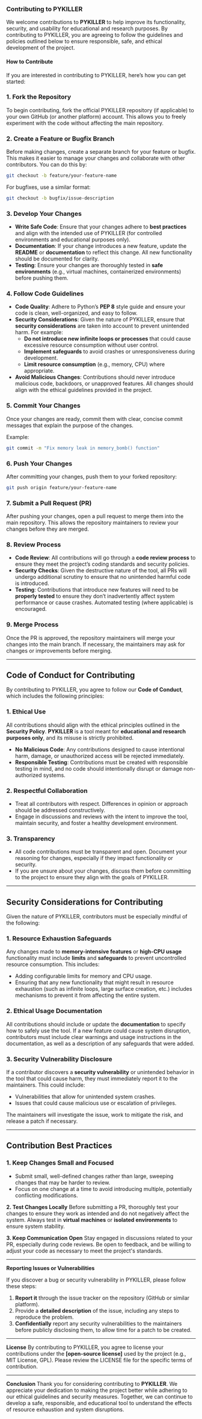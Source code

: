 ### **Contributing to PYKILLER**

We welcome contributions to **PYKILLER** to help improve its functionality, security, and usability for educational and research purposes. By contributing to PYKILLER, you are agreeing to follow the guidelines and policies outlined below to ensure responsible, safe, and ethical development of the project.

#### **How to Contribute**
If you are interested in contributing to PYKILLER, here’s how you can get started:

### **1. Fork the Repository**
To begin contributing, fork the official PYKILLER repository (if applicable) to your own GitHub (or another platform) account. This allows you to freely experiment with the code without affecting the main repository.

### **2. Create a Feature or Bugfix Branch**
Before making changes, create a separate branch for your feature or bugfix. This makes it easier to manage your changes and collaborate with other contributors. You can do this by:

```bash
git checkout -b feature/your-feature-name
```

For bugfixes, use a similar format:

```bash
git checkout -b bugfix/issue-description
```

### **3. Develop Your Changes**
- **Write Safe Code**: Ensure that your changes adhere to **best practices** and align with the intended use of PYKILLER (for controlled environments and educational purposes only).
- **Documentation**: If your change introduces a new feature, update the **README** or **documentation** to reflect this change. All new functionality should be documented for clarity.
- **Testing**: Ensure your changes are thoroughly tested in **safe environments** (e.g., virtual machines, containerized environments) before pushing them.

### **4. Follow Code Guidelines**
- **Code Quality**: Adhere to Python’s **PEP 8** style guide and ensure your code is clean, well-organized, and easy to follow.
- **Security Considerations**: Given the nature of PYKILLER, ensure that **security considerations** are taken into account to prevent unintended harm. For example:
  - **Do not introduce new infinite loops or processes** that could cause excessive resource consumption without user control.
  - **Implement safeguards** to avoid crashes or unresponsiveness during development.
  - **Limit resource consumption** (e.g., memory, CPU) where appropriate.
- **Avoid Malicious Changes**: Contributions should never introduce malicious code, backdoors, or unapproved features. All changes should align with the ethical guidelines provided in the project.

### **5. Commit Your Changes**
Once your changes are ready, commit them with clear, concise commit messages that explain the purpose of the changes.

Example:

```bash
git commit -m "Fix memory leak in memory_bomb() function"
```

### **6. Push Your Changes**
After committing your changes, push them to your forked repository:

```bash
git push origin feature/your-feature-name
```

### **7. Submit a Pull Request (PR)**
After pushing your changes, open a pull request to merge them into the main repository. This allows the repository maintainers to review your changes before they are merged.

### **8. Review Process**
- **Code Review**: All contributions will go through a **code review process** to ensure they meet the project’s coding standards and security policies.
- **Security Checks**: Given the destructive nature of the tool, all PRs will undergo additional scrutiny to ensure that no unintended harmful code is introduced.
- **Testing**: Contributions that introduce new features will need to be **properly tested** to ensure they don’t inadvertently affect system performance or cause crashes. Automated testing (where applicable) is encouraged.

### **9. Merge Process**
Once the PR is approved, the repository maintainers will merge your changes into the main branch. If necessary, the maintainers may ask for changes or improvements before merging.

---

## **Code of Conduct for Contributing**

By contributing to PYKILLER, you agree to follow our **Code of Conduct**, which includes the following principles:

### **1. Ethical Use**
All contributions should align with the ethical principles outlined in the **Security Policy**. **PYKILLER** is a tool meant for **educational and research purposes only**, and its misuse is strictly prohibited.

- **No Malicious Code**: Any contributions designed to cause intentional harm, damage, or unauthorized access will be rejected immediately.
- **Responsible Testing**: Contributions must be created with responsible testing in mind, and no code should intentionally disrupt or damage non-authorized systems.

### **2. Respectful Collaboration**
- Treat all contributors with respect. Differences in opinion or approach should be addressed constructively.
- Engage in discussions and reviews with the intent to improve the tool, maintain security, and foster a healthy development environment.

### **3. Transparency**
- All code contributions must be transparent and open. Document your reasoning for changes, especially if they impact functionality or security.
- If you are unsure about your changes, discuss them before committing to the project to ensure they align with the goals of PYKILLER.

---

## **Security Considerations for Contributing**

Given the nature of PYKILLER, contributors must be especially mindful of the following:

### **1. Resource Exhaustion Safeguards**
Any changes made to **memory-intensive features** or **high-CPU usage** functionality must include **limits** and **safeguards** to prevent uncontrolled resource consumption. This includes:
- Adding configurable limits for memory and CPU usage.
- Ensuring that any new functionality that might result in resource exhaustion (such as infinite loops, large surface creation, etc.) includes mechanisms to prevent it from affecting the entire system.

### **2. Ethical Usage Documentation**
All contributions should include or update the **documentation** to specify how to safely use the tool. If a new feature could cause system disruption, contributors must include clear warnings and usage instructions in the documentation, as well as a description of any safeguards that were added.

### **3. Security Vulnerability Disclosure**
If a contributor discovers a **security vulnerability** or unintended behavior in the tool that could cause harm, they must immediately report it to the maintainers. This could include:
- Vulnerabilities that allow for unintended system crashes.
- Issues that could cause malicious use or escalation of privileges.
  
The maintainers will investigate the issue, work to mitigate the risk, and release a patch if necessary.

---

## **Contribution Best Practices**

### **1. Keep Changes Small and Focused**
- Submit small, well-defined changes rather than large, sweeping changes that may be harder to review.
- Focus on one change at a time to avoid introducing multiple, potentially conflicting modifications.

 **2. Test Changes Locally**
Before submitting a PR, thoroughly test your changes to ensure they work as intended and do not negatively affect the system. Always test in **virtual machines** or **isolated environments** to ensure system stability.

 **3. Keep Communication Open**
Stay engaged in discussions related to your PR, especially during code reviews. Be open to feedback, and be willing to adjust your code as necessary to meet the project's standards.

---

 **Reporting Issues or Vulnerabilities**

If you discover a bug or security vulnerability in PYKILLER, please follow these steps:
1. **Report it** through the issue tracker on the repository (GitHub or similar platform).
2. Provide a **detailed description** of the issue, including any steps to reproduce the problem.
3. **Confidentially** report any security vulnerabilities to the maintainers before publicly disclosing them, to allow time for a patch to be created.

---

 **License**
By contributing to PYKILLER, you agree to license your contributions under the **[open-source license]** used by the project (e.g., MIT License, GPL). Please review the LICENSE file for the specific terms of contribution.

---

 **Conclusion**
Thank you for considering contributing to **PYKILLER**. We appreciate your dedication to making the project better while adhering to our ethical guidelines and security measures. Together, we can continue to develop a safe, responsible, and educational tool to understand the effects of resource exhaustion and system disruptions.

